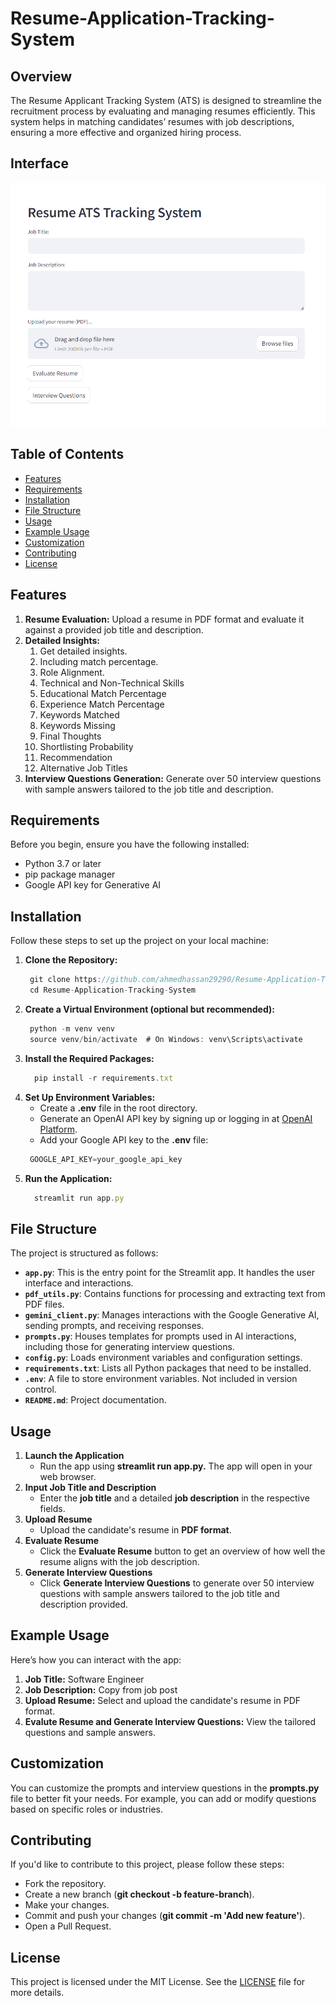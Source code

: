 # Resume-Application-Tracking-System
## Overview
The Resume Applicant Tracking System (ATS) is designed to streamline the recruitment process by evaluating and managing resumes efficiently. This system helps in matching candidates’ resumes with job descriptions, ensuring a more effective and organized hiring process.

## Interface
![Alt text](https://github.com/ahmedhassan29290/Resume-Application-Tracking-System/blob/main/image.png "This is some image...")

## Table of Contents
- [Features](#features)
- [Requirements](#requirements)
- [Installation](#installation)
- [File Structure](#file-structure)
- [Usage](#usage)
- [Example Usage](#example-usage)
- [Customization](#customization)
- [Contributing](#contributing)
- [License](#license)

## Features
1. **Resume Evaluation:** Upload a resume in PDF format and evaluate it against a provided job title and description.
2. **Detailed Insights:**
   1. Get detailed insights.
   2. Including match percentage.
   3. Role Alignment.
   4. Technical and Non-Technical Skills
   5. Educational Match Percentage
   6. Experience Match Percentage
   7. Keywords Matched
   8. Keywords Missing
   9. Final Thoughts
   10. Shortlisting Probability
   11. Recommendation
   12. Alternative Job Titles
4. **Interview Questions Generation:** Generate over 50 interview questions with sample answers tailored to the job title and description.

## Requirements
  Before you begin, ensure you have the following installed:
  * Python 3.7 or later
  * pip package manager
  * Google API key for Generative AI

## Installation
Follow these steps to set up the project on your local machine:
1. **Clone the Repository:**
     ```javascript
      git clone https://github.com/ahmedhassan29290/Resume-Application-Tracking-System.git
      cd Resume-Application-Tracking-System
      ```
2. **Create a Virtual Environment (optional but recommended):**
     ```javascript
      python -m venv venv
      source venv/bin/activate  # On Windows: venv\Scripts\activate
      ```
3. **Install the Required Packages:**
     ```javascript
       pip install -r requirements.txt
     ```
4. **Set Up Environment Variables:**
     * Create a **.env** file in the root directory.
     * Generate an OpenAI API key by signing up or logging in at [OpenAI Platform](https://ai.google.dev/gemini-api).
     * Add your Google API key to the **.env** file:
     ```javascript
      GOOGLE_API_KEY=your_google_api_key
     ```
5. **Run the Application:**
     ```javascript
       streamlit run app.py
     ```
## File Structure
The project is structured as follows:
- **`app.py`**: This is the entry point for the Streamlit app. It handles the user interface and interactions.
- **`pdf_utils.py`**: Contains functions for processing and extracting text from PDF files.
- **`gemini_client.py`**: Manages interactions with the Google Generative AI, sending prompts, and receiving responses.
- **`prompts.py`**: Houses templates for prompts used in AI interactions, including those for generating interview questions.
- **`config.py`**: Loads environment variables and configuration settings.
- **`requirements.txt`**: Lists all Python packages that need to be installed.
- **`.env`**: A file to store environment variables. Not included in version control.
- **`README.md`**: Project documentation.

## Usage
1. **Launch the Application**
   - Run the app using **streamlit run app.py.** The app will open in your web browser.
2. **Input Job Title and Description**
   - Enter the **job title** and a detailed **job description** in the respective fields.
3. **Upload Resume**
   - Upload the candidate's resume in **PDF format**.
4. **Evaluate Resume**
   - Click the **Evaluate Resume** button to get an overview of how well the resume aligns with the job description.
5. **Generate Interview Questions**
   - Click **Generate Interview Questions** to generate over 50 interview questions with sample answers tailored to the job title and description provided.
  
## Example Usage
Here’s how you can interact with the app:

1. **Job Title:** Software Engineer
2. **Job Description:** Copy from job post
3. **Upload Resume:** Select and upload the candidate's resume in PDF format.
4. **Evalute Resume and Generate Interview Questions:** View the tailored questions and sample answers.

## Customization
You can customize the prompts and interview questions in the **prompts.py** file to better fit your needs. For example, you can add or modify questions based on specific roles or industries.

## Contributing
If you'd like to contribute to this project, please follow these steps:

* Fork the repository.
* Create a new branch (**git checkout -b feature-branch**).
* Make your changes.
* Commit and push your changes (**git commit -m 'Add new feature'**).
* Open a Pull Request.

## License
This project is licensed under the MIT License. See the [LICENSE](https://github.com/ahmedhassan29290/Resume-Application-Tracking-System/blob/main/LICENSE) file for more details.





     

  
